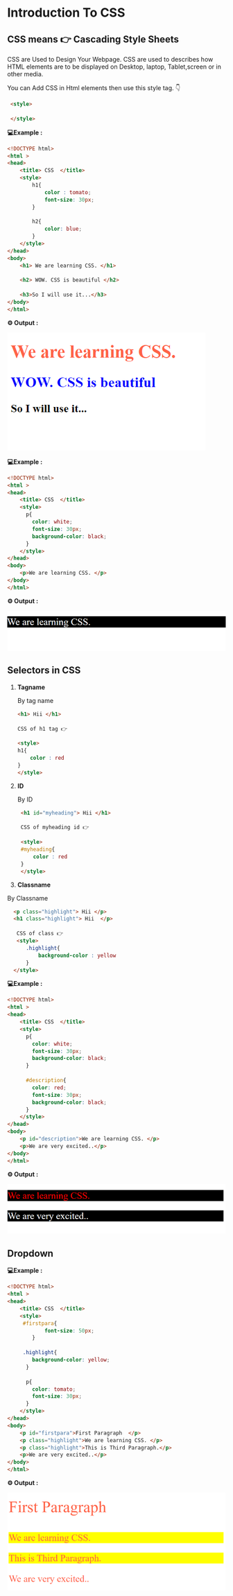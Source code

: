 # Introduction To CSS 

## CSS means 👉  Cascading Style Sheets

CSS are Used to Design Your Webpage.
CSS are used to describes how HTML elements are to be displayed on Desktop, laptop, Tablet,screen or in other media.

You can Add CSS in Html elements then use this style tag. 👇

```html
 <style>

 </style>
```

**💻Example :**
```html
<!DOCTYPE html>
<html >
<head>
    <title> CSS  </title>
    <style>
        h1{
            color : tomato;
            font-size: 30px;
        }

        h2{
            color: blue;
        }
    </style>
</head>
<body> 
    <h1> We are learning CSS. </h1>

    <h2> WOW. CSS is beautiful </h2>

    <h3>So I will use it...</h3>
</body>
</html>
```
**⚙️ Output :**

![Output](output-1.png) 

**💻Example :**
```html
<!DOCTYPE html>
<html >
<head>
    <title> CSS  </title>
    <style>
      p{
        color: white;
        font-size: 30px;
        background-color: black;
      }
    </style>
</head>
<body> 
    <p>We are learning CSS. </p>
</body>
</html>
```
**⚙️ Output :**

![Output](output-2.png)

## Selectors in CSS 

1. **Tagname**

    By tag name 
     ```html
     <h1> Hii </h1>

     CSS of h1 tag 👉
     
     <style>
     h1{
         color : red
     }
     </style>
     ```
2. **ID**

   By ID 
    ```html
     <h1 id="myheading"> Hii </h1>

     CSS of myheading id 👉
     
     <style>
     #myheading{
         color : red
     }
     </style>
     ```
3. **Classname**

  By Classname

  ```html
    <p class="highlight"> Hii </p>
    <h1 class="highlight"> Hii  </p>

     CSS of class 👉
     <style>
        .highlight{
            background-color : yellow
        }
    </style>
  ```

**💻Example :**
```html
<!DOCTYPE html>
<html >
<head>
    <title> CSS  </title>
    <style>
      p{
        color: white;
        font-size: 30px;
        background-color: black;
      }
      
      #description{
        color: red;
        font-size: 30px;
        background-color: black;
      }
    </style>
</head>
<body> 
    <p id="description">We are learning CSS. </p>
    <p>We are very excited..</p>
</body>
</html>
```
**⚙️ Output :**

![Output](output-3.png)

## Dropdown 

**💻Example :**
```html
<!DOCTYPE html>
<html >
<head>
    <title> CSS  </title>
    <style>
     #firstpara{
            font-size: 50px;
        }

     .highlight{
        background-color: yellow;
      }

      p{
        color: tomato;
        font-size: 30px;
      }
    </style>
</head>
<body> 
    <p id="firstpara">First Paragraph  </p>
    <p class="highlight">We are learning CSS. </p>
    <p class="highlight">This is Third Paragraph.</p>
    <p>We are very excited..</p>
</body>
</html>
```
**⚙️ Output :**

![Output](output-4.png)